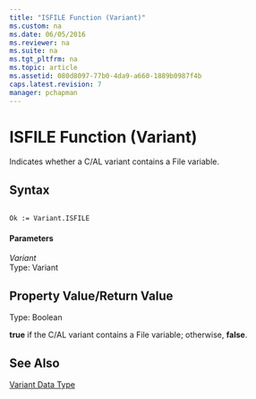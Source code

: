 ```yaml
---
title: "ISFILE Function (Variant)"
ms.custom: na
ms.date: 06/05/2016
ms.reviewer: na
ms.suite: na
ms.tgt_pltfrm: na
ms.topic: article
ms.assetid: 080d8097-77b0-4da9-a660-1889b0987f4b
caps.latest.revision: 7
manager: pchapman
---
```

# ISFILE Function (Variant)
Indicates whether a C\/AL variant contains a File variable.  
  
## Syntax  
  
```  
  
Ok := Variant.ISFILE  
```  
  
#### Parameters  
 *Variant*  
 Type: Variant  
  
## Property Value\/Return Value  
 Type: Boolean  
  
 **true** if the C\/AL variant contains a File variable; otherwise, **false**.  
  
## See Also  
 [Variant Data Type](../dynamics-nav/Variant-Data-Type.md)